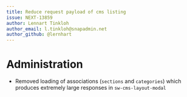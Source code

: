 ```yaml
---
title: Reduce request payload of cms listing
issue: NEXT-13859
author: Lennart Tinkloh
author_email: l.tinkloh@snapadmin.net 
author_github: @lernhart
---
```

# Administration
* Removed loading of associations (`sections` and `categories`) which produces extremely large responses in `sw-cms-layout-modal`
